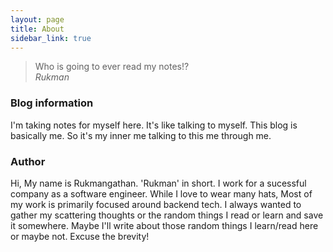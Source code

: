 ```yaml
---
layout: page
title: About
sidebar_link: true
---
```


> Who is going to ever read my notes!?<br>
><cite>Rukman<cite>

### Blog information

I'm taking notes for myself here. It's like talking to myself. This blog is basically me. So it's my inner me talking to this me through me.

### Author

Hi, My name is Rukmangathan. 'Rukman' in short. I work for a sucessful company as a software engineer. While I love to wear many hats, Most of my work is primarily focused around backend tech. I always wanted to gather my scattering thoughts or the random things I read or learn and save it somewhere. Maybe I'll write about those random things I learn/read here or maybe not. Excuse the brevity!